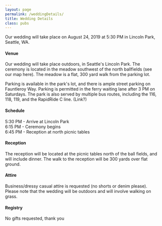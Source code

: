 ```yaml
---
layout: page
permalink: /weddingDetails/
title: Wedding Details
class: pubs
---
```

<p>
  Our wedding will take place on August 24, 2019 at 5:30 PM in Lincoln Park, Seattle, WA.
</p>
<p>
<h4>Venue</h4>
Our wedding will take place outdoors, in Seattle's Lincoln Park. The ceremony is located in the meadow southwest of the north ballfields (see our map here). The meadow is a flat, 300 yard walk from the parking lot.
</p>
<p>
Parking is available in the park's lot, and there is ample street parking on Fauntleroy Way. Parking is permitted in the ferry waiting lane after 3 PM on Saturdays. The park is also served by multiple bus routes, including the 116, 118, 119, and the RapidRide C line. (Link?)
</p>

<p>
<h4>Schedule</h4>
5:30 PM - Arrive at Lincoln Park<br>
6:15 PM - Ceremony begins<br>
6:45 PM - Reception at north picnic tables
</p>

<p>
<h4>Reception</h4>
The reception will be located at the picnic tables north of the ball fields, and will include dinner. The walk to the reception will be 300 yards over flat ground.
</p>

<p>
<h4>Attire</h4>
Business/dressy casual attire is requested (no shorts or denim please). Please note that the wedding will be outdoors and will involve walking on grass.
</p>

<p>
<h4>Registry</h4>
No gifts requested, thank you
</p>